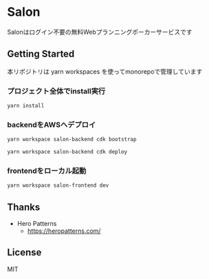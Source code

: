 # Salon

Salonはログイン不要の無料Webプランニングポーカーサービスです

## Getting Started
本リポジトリは yarn workspaces を使ってmonorepoで管理しています

### プロジェクト全体でinstall実行
```sh
yarn install
```


### backendをAWSへデプロイ
```sh
yarn workspace salon-backend cdk bootstrap
```

```sh
yarn workspace salon-backend cdk deploy
```

### frontendをローカル起動
```sh
yarn workspace salon-frontend dev
```

## Thanks

- Hero Patterns
  - https://heropatterns.com/

## License
MIT
